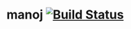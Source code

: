 # manoj [![Build Status](https://travis-ci.org/Manoj-nathwani/manoj.svg?branch=master)](https://travis-ci.org/Manoj-nathwani/manoj)

